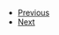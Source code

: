 <ul>
  <li class="navi">
    <a href="./about/index">Previous<a>
  </li>
  <li class="navi">
    <a href="./about/index">Next<a>
  </li>
</ul>
